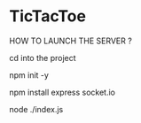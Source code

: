 # TicTacToe

HOW TO LAUNCH THE SERVER ?

cd into the project

npm init -y

npm install express socket.io

node ./index.js
